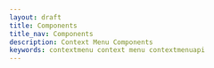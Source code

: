 ```yaml
---
layout: draft
title: Components
title_nav: Components
description: Context Menu Components
keywords: contextmenu context menu contextmenuapi
---
```




